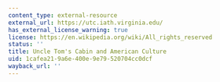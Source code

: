 ```yaml
---
content_type: external-resource
external_url: https://utc.iath.virginia.edu/
has_external_license_warning: true
license: https://en.wikipedia.org/wiki/All_rights_reserved
status: ''
title: Uncle Tom's Cabin and American Culture
uid: 1cafea21-9a6e-400e-9e79-520704cc0dcf
wayback_url: ''
---
```

